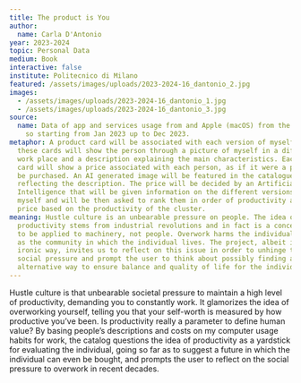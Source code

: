```yaml
---
title: The product is You
author:
  name: Carla D'Antonio
year: 2023-2024
topic: Personal Data
medium: Book
interactive: false
institute: Politecnico di Milano
featured: /assets/images/uploads/2023-2024-16_dantonio_2.jpg
images:
  - /assets/images/uploads/2023-2024-16_dantonio_1.jpg
  - /assets/images/uploads/2023-2024-16_dantonio_3.jpg
source:
  name: Data of app and services usage from and Apple (macOS) from the last year,
    so starting from Jan 2023 up to Dec 2023.
metaphor: A product card will be associated with each version of myself. Each of
  these cards will show the person through a picture of myself in a different
  work place and a description explaining the main characteristics. Each product
  card will show a price associated with each person, as if it were a product to
  be purchased. An AI generated image will be featured in the catalogue
  reflecting the description. The price will be decided by an Artificial
  Intelligence that will be given information on the different versions of
  myself and will be then asked to rank them in order of productivity and give a
  price based on the productivity of the cluster.
meaning: Hustle culture is an unbearable pressure on people. The idea of
  productivity stems from industrial revolutions and in fact is a concept better
  to be applied to machinery, not people. Overwork harms the individual as well
  as the community in which the individual lives. The project, albeit in an
  ironic way, invites us to reflect on this issue in order to unhinge this
  social pressure and prompt the user to think about possibly finding an
  alternative way to ensure balance and quality of life for the individual.
---
```

Hustle culture is that unbearable societal pressure to maintain a high level of productivity, demanding you to constantly work. It glamorizes the idea of overworking yourself, telling you that your self-worth is measured by how productive
you’ve been. Is productivity really a parameter to define human value? By basing people’s descriptions and costs on my computer usage habits for work, the catalog questions the idea of productivity as a yardstick for evaluating the individual, going so far as to suggest a future in which the individual can even be bought, and prompts the user to reflect on the social pressure to overwork in recent decades.